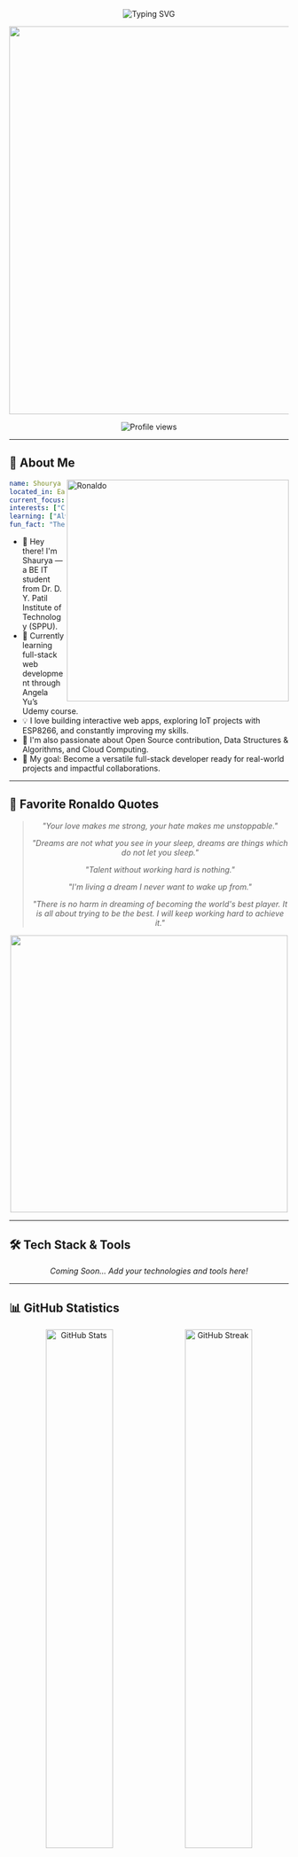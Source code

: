 <div align="center">
  <img src="https://readme-typing-svg.herokuapp.com?font=Fira+Code&size=32&duration=2800&pause=2000&color=A855F7&center=true&vCenter=true&width=940&lines=Hey+there!+I'm+Shourya+Shinde+%F0%9F%91%8B;Welcome+to+my+GitHub+Profile!+%F0%9F%9A%80" alt="Typing SVG" />
</div>

<p align="center">
  <img src="https://media.giphy.com/media/l3q2zbskZp2j8wniE/giphy.gif" width="700">
</p>

<p align="center">
  <img src="https://komarev.com/ghpvc/?username=ShouryaShinde&label=Profile%20Views&color=blueviolet&style=for-the-badge" alt="Profile views" />
</p>

---

## 🚀 About Me

<img align="right" alt="Ronaldo" width="400" src="https://media.giphy.com/media/3o7rc0qU6m5hneMsuc/giphy.gif">

```yaml
name: Shourya Shinde
located_in: Earth
current_focus: Building amazing projects
interests: ["Coding", "Open Source", "Innovation"]
learning: ["Always evolving", "Always improving"]
fun_fact: "There are 10 types of people: those who understand binary and those who don't"
```

- 👋 Hey there! I'm Shaurya — a BE IT student from Dr. D. Y. Patil Institute of Technology (SPPU).  
- 🚀 Currently learning full-stack web development through Angela Yu’s Udemy course.  
- 💡 I love building interactive web apps, exploring IoT projects with ESP8266, and constantly improving my skills.  
- 🌱 I'm also passionate about Open Source contribution, Data Structures & Algorithms, and Cloud Computing.  
- 🎯 My goal: Become a versatile full-stack developer ready for real-world projects and impactful collaborations.

---

## 💭 Favorite Ronaldo Quotes

<div align="center">
  
> *"Your love makes me strong, your hate makes me unstoppable."*
> 
> *"Dreams are not what you see in your sleep, dreams are things which do not let you sleep."*
> 
> *"Talent without working hard is nothing."*
> 
> *"I'm living a dream I never want to wake up from."*
> 
> *"There is no harm in dreaming of becoming the world's best player. It is all about trying to be the best. I will keep working hard to achieve it."*

<img src="https://media.giphy.com/media/l0HU5bbgdW6qzJsmQ/giphy.gif" width="500">

</div>

---

## 🛠️ Tech Stack & Tools

<!-- Add your skills here -->
<p align="center">
  <em>Coming Soon... Add your technologies and tools here!</em>
</p>

<p align="center">
  <!-- Example format (uncomment and customize):
  <img src="https://skillicons.dev/icons?i=js,ts,react,nodejs,python,java,cpp,html,css,tailwind,git,github,vscode,figma,docker,aws" alt="Tech Stack" />
  -->
</p>

---

## 📊 GitHub Statistics

<div align="center">
  <img width="49%" src="https://github-readme-stats.vercel.app/api?username=ShouryaShinde&show_icons=true&theme=radical&hide_border=true&count_private=true" alt="GitHub Stats" />
  <img width="49%" src="https://github-readme-streak-stats.herokuapp.com/?user=ShouryaShinde&theme=radical&hide_border=true" alt="GitHub Streak" />
</div>

<div align="center">
  <img width="60%" src="https://github-readme-stats.vercel.app/api/top-langs/?username=ShouryaShinde&layout=compact&theme=radical&hide_border=true&langs_count=8" alt="Top Languages" />
</div>

---

## 🏆 GitHub Trophies

<div align="center">
  <img src="https://github-profile-trophy.vercel.app/?username=ShouryaShinde&theme=radical&no-frame=true&no-bg=true&margin-w=4&column=7" alt="GitHub Trophies" />
</div>

---

## 📈 Contribution Graph

<div align="center">
  <img src="https://github-readme-activity-graph.vercel.app/graph?username=ShouryaShinde&theme=react-dark&hide_border=true&area=true" alt="Contribution Graph" />
</div>

---

## 🐍 Contribution Snake

<div align="center">
  <picture>
    <source media="(prefers-color-scheme: dark)" srcset="https://raw.githubusercontent.com/ShouryaShinde/ShouryaShinde/output/github-contribution-grid-snake-dark.svg">
    <source media="(prefers-color-scheme: light)" srcset="https://raw.githubusercontent.com/ShouryaShinde/ShouryaShinde/output/github-contribution-grid-snake.svg">
    <img alt="github contribution grid snake animation" src="https://raw.githubusercontent.com/ShouryaShinde/ShouryaShinde/output/github-contribution-grid-snake.svg">
  </picture>
</div>


</details>

---

## 🌐 Connect With Me



<p align="center">
  <a href="https://www.linkedin.com/in/shourya-shinde/"><img src="https://img.shields.io/badge/LinkedIn-0077B5?style=for-the-badge&logo=linkedin&logoColor=white"/></a>
  <a href="https://instagram.com/shourya_shinde_96k/"><img src="https://img.shields.io/badge/Instagram-E4405F?style=for-the-badge&logo=instagram&logoColor=white"/></a>
  <a href="shindeshauryaanil@gmail.com"><img src="https://img.shields.io/badge/Email-D14836?style=for-the-badge&logo=gmail&logoColor=white"/></a>
</p>

---

<div align="center">
  <img src="https://user-images.githubusercontent.com/74038190/212284158-e840e285-664b-44d7-b79b-e264b5e54825.gif" width="400">
  
  ### Show some ❤️ by starring some of my repositories!
  
  <img src="https://user-images.githubusercontent.com/74038190/212284115-f47cd8ff-2ffb-4b04-b5bf-4d1c14c0247f.gif" width="1000">
</div>

---

<div align="center">
  <i>Happy Coding! 🚀</i>
  <br><br>
  <img src="https://readme-typing-svg.herokuapp.com?font=Fira+Code&pause=1000&color=A855F7&center=true&vCenter=true&width=435&lines=Thanks+for+visiting!+%F0%9F%98%8A;Let's+build+something+amazing!+%F0%9F%9A%80" alt="Typing SVG" />
</div>
